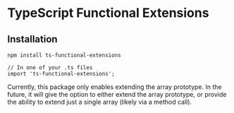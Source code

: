 # TypeScript Functional Extensions

## Installation

`npm install ts-functional-extensions`

```
// In one of your .ts files
import 'ts-functional-extensions';
```

Currently, this package only enables extending the array prototype. In the future, it will give the option to either extend the array prototype, or provide the ability to extend just a single array (likely via a method call).